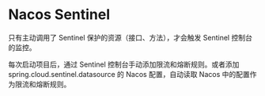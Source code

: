 # Nacos Sentinel

只有主动调用了 Sentinel 保护的资源（接口、方法），才会触发 Sentinel 控制台的监控。

每次启动项目后，通过 Sentinel 控制台手动添加限流和熔断规则。或者添加 spring.cloud.sentinel.datasource 的 Nacos 配置，自动读取
Nacos 中的配置作为限流和熔断规则。
